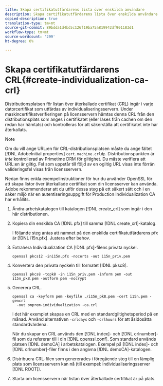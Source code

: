 ```yaml
---
title: Skapa certifikatutfärdarens lista över enskilda användare
description: Skapa certifikatutfärdarens lista över enskilda användare
copied-description: true
translation-type: tm+mt
source-git-commit: 89bdda1d4bd5c126f19ba75a819942df901183d1
workflow-type: tm+mt
source-wordcount: '299'
ht-degree: 0%

---
```



# Skapa certifikatutfärdarens CRL{#create-individualization-ca-crl}

Distributionsplatsen för listan över återkallade certifikat (CRL) ingår i varje datorcertifikat som utfärdas av individualiseringsservern. Under maskincertifikatverifieringen på licensservern hämtas denna CRL från den distributionsplats som anges i certifikatet (eller läses från cachen om den redan har hämtats) och kontrolleras för att säkerställa att certifikatet inte har återkallats.

>[!NOTE]
>
>Om du vill ange URL:en för CRL-distributionsplatsen måste du ange fältet [!DNL AdobeInitial.properties] `cert.machine.crldp`. Distributionspunkten är *inte* kontrollerad av Primetime DRM för giltighet. Du måste verifiera att URL:en är giltig. Fel som uppstår till följd av en ogiltig URL visas inte förrän valideringsfel visas från licensservern.

Nedan finns enkla exempelinstruktioner för hur du använder OpenSSL för att skapa listor över återkallade certifikat som din licensserver kan använda. Adobe rekommenderar att du utför dessa steg på ett säkert sätt och i en säker miljö när en autentiseringsuppgift för Production Individualization CA har erhållits.

1. Ändra arbetskatalogen till katalogen [!DNL create_crl] som ingår i den här distributionen.
1. Kopiera din enskilda CA [!DNL pfx] till samma [!DNL create_crl]-katalog.

   I följande steg antas att namnet på den enskilda certifikatutfärdarens pfx är [!DNL i15n.pfx]. Justera efter behov.
1. Extrahera Individualization CA [!DNL pfx]-filens privata nyckel.

   ```
   openssl pkcs12 -ini15n.pfx -nocerts -out i15n_priv.pem
   ```

1. Konvertera den privata nyckeln till formatet [!DNL pksc8].

   ```
   openssl pkcs8 -topk8 -in i15n_priv.pem -inform pem -out i15n_pk8.pem -outform pem -nocrypt
   ```

1. Generera CRL.

   ```
   openssl ca -keyform pem -keyfile ./i15n_pk8.pem -cert i15n.pem -gencrl  
     -out onprem-individualization -ca.crl
   ```

   I det här exemplet skapas en CRL med en standardgiltighetsperiod på en månad. Använd alternativen `-crldays` och `-crlhours` för att åsidosätta standardvärdena.

   När du skapar en CRL används den [!DNL index]- och [!DNL crlnumber]-fil som du refererar till i din [!DNL openssl.conf]. Som standard används platsen [!DNL demoCA] i arbetskatalogen. Exempel på [!DNL index]- och [!DNL crlnumber]-filer finns i den angivna [!DNL demoCA]-katalogen.

1. Distribuera CRL-filen som genererades i föregående steg till en lämplig plats som licensservern kan nå (till exempel: individualiseringsserver [!DNL ROOT]).
1. Starta om licensservern när listan över återkallade certifikat är på plats.
